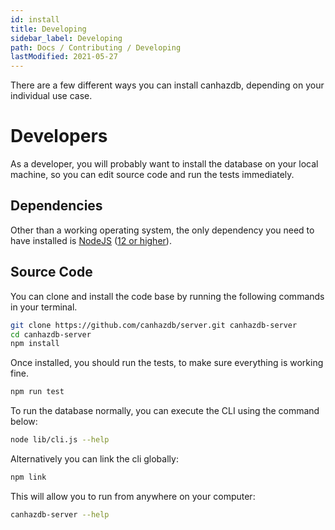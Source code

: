 ```yaml
---
id: install
title: Developing
sidebar_label: Developing
path: Docs / Contributing / Developing
lastModified: 2021-05-27
---
```


There are a few different ways you can install canhazdb, depending on your individual use case.

# Developers
As a developer, you will probably want to install the database on your local machine, so you can edit source code and run the tests immediately.

## Dependencies
Other than a working operating system, the only dependency you need to have installed is [NodeJS](https://nodejs.org/en/) ([12 or higher](https://github.com/nvm-sh/nvm)).

## Source Code
You can clone and install the code base by running the following commands in your terminal.

```bash
git clone https://github.com/canhazdb/server.git canhazdb-server
cd canhazdb-server
npm install
```

Once installed, you should run the tests, to make sure everything is working fine.

```bash
npm run test
```

To run the database normally, you can execute the CLI using the command below:

```bash
node lib/cli.js --help
```

Alternatively you can link the cli globally:

```bash
npm link
```

This will allow you to run from anywhere on your computer:

```bash
canhazdb-server --help
```
